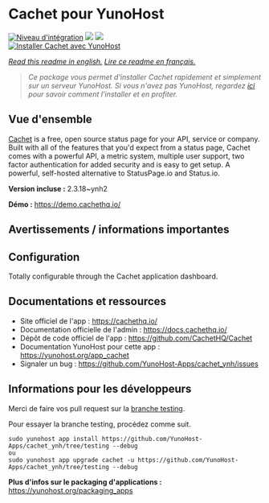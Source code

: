 # Cachet pour YunoHost

[![Niveau d'intégration](https://dash.yunohost.org/integration/cachet.svg)](https://dash.yunohost.org/appci/app/cachet) ![](https://ci-apps.yunohost.org/ci/badges/cachet.status.svg) ![](https://ci-apps.yunohost.org/ci/badges/cachet.maintain.svg)  
[![Installer Cachet avec YunoHost](https://install-app.yunohost.org/install-with-yunohost.svg)](https://install-app.yunohost.org/?app=cachet)

*[Read this readme in english.](./README.md)*
*[Lire ce readme en français.](./README_fr.md)*

> *Ce package vous permet d'installer Cachet rapidement et simplement sur un serveur YunoHost.
Si vous n'avez pas YunoHost, regardez [ici](https://yunohost.org/#/install) pour savoir comment l'installer et en profiter.*

## Vue d'ensemble

[Cachet](https://cachethq.io/) is a free, open source status page for your API, service or company. Built with all of the features that you'd expect from a status page, Cachet comes with a powerful API, a metric system, multiple user support, two factor authentication for added security and is easy to get setup. A powerful, self-hosted alternative to StatusPage.io and Status.io.


**Version incluse :** 2.3.18~ynh2

**Démo :** https://demo.cachethq.io/

## Avertissements / informations importantes

## Configuration

Totally configurable through the Cachet application dashboard.

## Documentations et ressources

* Site officiel de l'app : https://cachethq.io/
* Documentation officielle de l'admin : https://docs.cachethq.io/
* Dépôt de code officiel de l'app : https://github.com/CachetHQ/Cachet
* Documentation YunoHost pour cette app : https://yunohost.org/app_cachet
* Signaler un bug : https://github.com/YunoHost-Apps/cachet_ynh/issues

## Informations pour les développeurs

Merci de faire vos pull request sur la [branche testing](https://github.com/YunoHost-Apps/cachet_ynh/tree/testing).

Pour essayer la branche testing, procédez comme suit.
```
sudo yunohost app install https://github.com/YunoHost-Apps/cachet_ynh/tree/testing --debug
ou
sudo yunohost app upgrade cachet -u https://github.com/YunoHost-Apps/cachet_ynh/tree/testing --debug
```

**Plus d'infos sur le packaging d'applications :** https://yunohost.org/packaging_apps